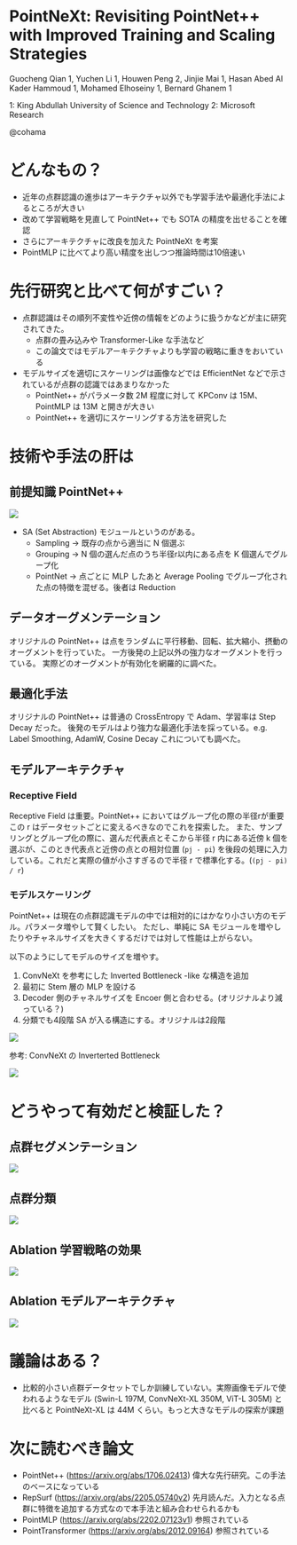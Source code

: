 PointNeXt: Revisiting PointNet++ with Improved Training and Scaling Strategies
===

Guocheng Qian 1, Yuchen Li 1, Houwen Peng 2, Jinjie Mai 1, Hasan Abed Al Kader Hammoud 1, Mohamed Elhoseiny 1, Bernard Ghanem 1

1: King Abdullah University of Science and Technology
2: Microsoft Research

@cohama

# どんなもの？

- 近年の点群認識の進歩はアーキテクチャ以外でも学習手法や最適化手法によるところが大きい
- 改めて学習戦略を見直して PointNet++ でも SOTA の精度を出せることを確認
- さらにアーキテクチャに改良を加えた PointNeXt を考案
- PointMLP に比べてより高い精度を出しつつ推論時間は10倍速い

# 先行研究と比べて何がすごい？

- 点群認識はその順列不変性や近傍の情報をどのように扱うかなどが主に研究されてきた。
  - 点群の畳み込みや Transformer-Like な手法など
  - この論文ではモデルアーキテクチャよりも学習の戦略に重きをおいている
- モデルサイズを適切にスケーリングは画像などでは EfficientNet などで示されているが点群の認識ではあまりなかった
  - PointNet++ がパラメータ数 2M 程度に対して KPConv は 15M、PointMLP は 13M と開きが大きい
  - PointNet++ を適切にスケーリングする方法を研究した

# 技術や手法の肝は

## 前提知識 PointNet++

![](./pointnext/pointnet2_arch.png)

- SA (Set Abstraction) モジュールというのがある。
  - Sampling → 既存の点から適当に N 個選ぶ
  - Grouping -> N 個の選んだ点のうち半径r以内にある点を K 個選んでグループ化
  - PointNet -> 点ごとに MLP したあと Average Pooling でグループ化された点の特徴を混ぜる。後者は Reduction

## データオーグメンテーション

オリジナルの PointNet++ は点をランダムに平行移動、回転、拡大縮小、摂動のオーグメントを行っていた。
一方後発の上記以外の強力なオーグメントを行っている。
実際どのオーグメントが有効化を網羅的に調べた。

## 最適化手法

オリジナルの PointNet++ は普通の CrossEntropy で Adam、学習率は Step Decay だった。
後発のモデルはより強力な最適化手法を採っている。e.g. Label Smoothing, AdamW, Cosine Decay
これについても調べた。

## モデルアーキテクチャ

### Receptive Field

Receptive Field は重要。PointNet++ においてはグループ化の際の半径rが重要
この r はデータセットごとに変えるべきなのでこれを探索した。
また、サンプリングとグループ化の際に、選んだ代表点とそこから半径 r 内にある近傍 k 個を選ぶが、このとき代表点と近傍の点との相対位置 (`pj - pi`) を後段の処理に入力している。これだと実際の値が小さすぎるので半径 r で標準化する。(`(pj - pi) / r`)

### モデルスケーリング

PointNet++ は現在の点群認識モデルの中では相対的にはかなり小さい方のモデル。パラメータ増やして賢くしたい。
ただし、単純に SA モジュールを増やしたりやチャネルサイズを大きくするだけでは対して性能は上がらない。

以下のようにしてモデルのサイズを増やす。

1. ConvNeXt を参考にした Inverted Bottleneck -like な構造を追加
2. 最初に Stem 層の MLP を設ける
3. Decoder 側のチャネルサイズを Encoer 側と合わせる。(オリジナルより減っている？)
4. 分類でも4段階 SA が入る構造にする。オリジナルは2段階

![](./pointnext/arch.png)

参考: ConvNeXt の Inverterted Bottleneck

![](./pointnext/convnext_arch.png)

# どうやって有効だと検証した？

## 点群セグメンテーション

![](./pointnext/result1.png)

## 点群分類

![](./pointnext/result2.png)

## Ablation 学習戦略の効果

![](./pointnext/ablation_result1.png)

## Ablation モデルアーキテクチャ

![](./pointnext/ablation_result2.png)

# 議論はある？

- 比較的小さい点群データセットでしか訓練していない。実際画像モデルで使われるようなモデル (Swin-L 197M, ConvNeXt-XL 350M, ViT-L 305M) と比べると PointNeXt-XL は 44M くらい。もっと大きなモデルの探索が課題

# 次に読むべき論文

- PointNet++ (https://arxiv.org/abs/1706.02413) 偉大な先行研究。この手法のベースになっている
- RepSurf (https://arxiv.org/abs/2205.05740v2) 先月読んだ。入力となる点群に特徴を追加する方式なので本手法と組み合わせられるかも
- PointMLP (https://arxiv.org/abs/2202.07123v1) 参照されている
- PointTransformer (https://arxiv.org/abs/2012.09164) 参照されている
